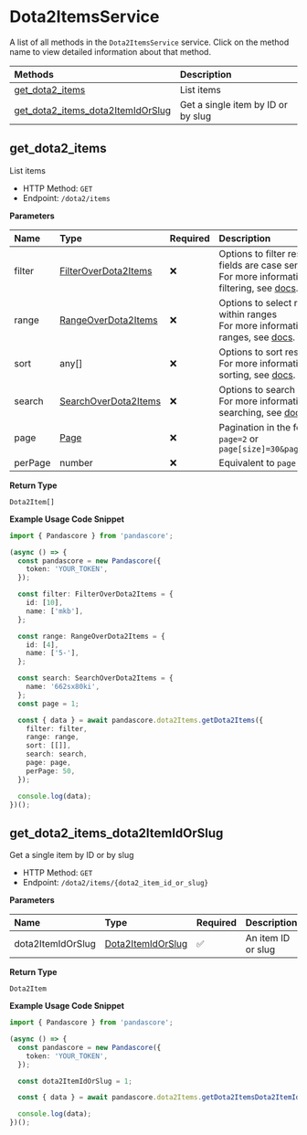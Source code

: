 # Dota2ItemsService

A list of all methods in the `Dota2ItemsService` service. Click on the method name to view detailed information about that method.

| Methods                                                                 | Description                        |
| :---------------------------------------------------------------------- | :--------------------------------- |
| [get_dota2_items](#get_dota2_items)                                     | List items                         |
| [get_dota2_items_dota2ItemIdOrSlug](#get_dota2_items_dota2itemidorslug) | Get a single item by ID or by slug |

## get_dota2_items

List items

- HTTP Method: `GET`
- Endpoint: `/dota2/items`

**Parameters**

| Name    | Type                                                      | Required | Description                                                                                                                                         |
| :------ | :-------------------------------------------------------- | :------- | :-------------------------------------------------------------------------------------------------------------------------------------------------- |
| filter  | [FilterOverDota2Items](../models/FilterOverDota2Items.md) | ❌       | Options to filter results. String fields are case sensitive <br/>For more information on filtering, see [docs](/docs/filtering-and-sorting#filter). |
| range   | [RangeOverDota2Items](../models/RangeOverDota2Items.md)   | ❌       | Options to select results within ranges <br/>For more information on ranges, see [docs](/docs/filtering-and-sorting#range).                         |
| sort    | any[]                                                     | ❌       | Options to sort results <br/>For more information on sorting, see [docs](/docs/filtering-and-sorting#sort).                                         |
| search  | [SearchOverDota2Items](../models/SearchOverDota2Items.md) | ❌       | Options to search results <br/>For more information on searching, see [docs](/docs/filtering-and-sorting#search).                                   |
| page    | [Page](../models/Page.md)                                 | ❌       | Pagination in the form of `page=2` or `page[size]=30&page[number]=2`                                                                                |
| perPage | number                                                    | ❌       | Equivalent to `page[size]`                                                                                                                          |

**Return Type**

`Dota2Item[]`

**Example Usage Code Snippet**

```typescript
import { Pandascore } from 'pandascore';

(async () => {
  const pandascore = new Pandascore({
    token: 'YOUR_TOKEN',
  });

  const filter: FilterOverDota2Items = {
    id: [10],
    name: ['mkb'],
  };

  const range: RangeOverDota2Items = {
    id: [4],
    name: ['5-'],
  };

  const search: SearchOverDota2Items = {
    name: '662sx80ki',
  };
  const page = 1;

  const { data } = await pandascore.dota2Items.getDota2Items({
    filter: filter,
    range: range,
    sort: [[]],
    search: search,
    page: page,
    perPage: 50,
  });

  console.log(data);
})();
```

## get_dota2_items_dota2ItemIdOrSlug

Get a single item by ID or by slug

- HTTP Method: `GET`
- Endpoint: `/dota2/items/{dota2_item_id_or_slug}`

**Parameters**

| Name              | Type                                                | Required | Description        |
| :---------------- | :-------------------------------------------------- | :------- | :----------------- |
| dota2ItemIdOrSlug | [Dota2ItemIdOrSlug](../models/Dota2ItemIdOrSlug.md) | ✅       | An item ID or slug |

**Return Type**

`Dota2Item`

**Example Usage Code Snippet**

```typescript
import { Pandascore } from 'pandascore';

(async () => {
  const pandascore = new Pandascore({
    token: 'YOUR_TOKEN',
  });

  const dota2ItemIdOrSlug = 1;

  const { data } = await pandascore.dota2Items.getDota2ItemsDota2ItemIdOrSlug();

  console.log(data);
})();
```
